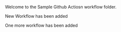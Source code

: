 Welcome to the Sample Github Actiosn workflow folder.

New Workflow has been added

One more workflow has been added

